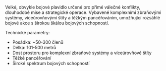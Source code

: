 Velké, obvykle bojové plavidlo určené pro přímé válečné konflikty, dlouhodobé mise a strategické operace. Vybavené komplexními zbraňovými systémy, víceúrovňovými štíty a těžkým pancéřováním, umožňující rozsáhlé bojové akce s širokou škálou bojových schopností.

Technické parametry:
- Posádka: ~50-300 členů
- Délka: 101-500 metrů
- Dost prostoru pro komplexní zbraňové systémy a víceúrovňové štíty
- Těžké pancéřování
- Široké spektrum bojových schopností